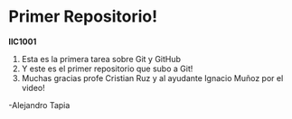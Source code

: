 # Primer Repositorio!

**IIC1001**

1. Esta es la primera tarea sobre Git y GitHub
2. Y este es el primer repositorio que subo a Git!
3. Muchas gracias profe Cristian Ruz y al ayudante Ignacio Muñoz por el video!

-Alejandro Tapia